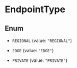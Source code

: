 

# EndpointType

## Enum


* `REGIONAL` (value: `"REGIONAL"`)

* `EDGE` (value: `"EDGE"`)

* `PRIVATE` (value: `"PRIVATE"`)



